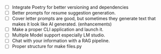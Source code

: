 - [ ] Integrate Poetry for better versioning and dependencies
- [ ] Better prompts for resume suggestion generation.
- [ ] Cover letter prompts are good, but sometimes they generate text that makes it look like AI generated. (enhancements)
- [ ] Make a proper CLI application and launch it.
- [ ] Multiple Model support especially LM studio.
- [ ] Chat with your information with a RAG pipeline.
- [ ] Proper structure for make files.py
